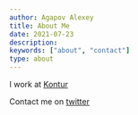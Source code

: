 ```yaml
---
author: Agapov Alexey
title: About Me
date: 2021-07-23
description:
keywords: ["about", "contact"]
type: about
---
```


I work at [Kontur](https://kontur.ru)

Contact me on [twitter](https://twitter.com/agapov_one)
